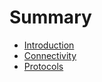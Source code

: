 # Summary

* [Introduction](documentation/Introduction.md)
* [Connectivity](documentation/Connectivity.md)
* [Protocols](documentation/Protocols.md)

